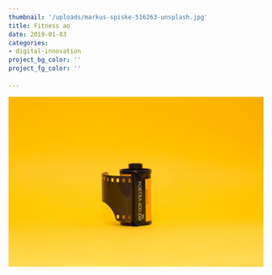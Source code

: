 ```yaml
---
thumbnail: '/uploads/markus-spiske-516263-unsplash.jpg'
title: Fitness ao
date: 2019-01-03
categories:
- digital-innovation
project_bg_color: ''
project_fg_color: ''

---
```

![](/uploads/markus-spiske-516263-unsplash.jpg)
